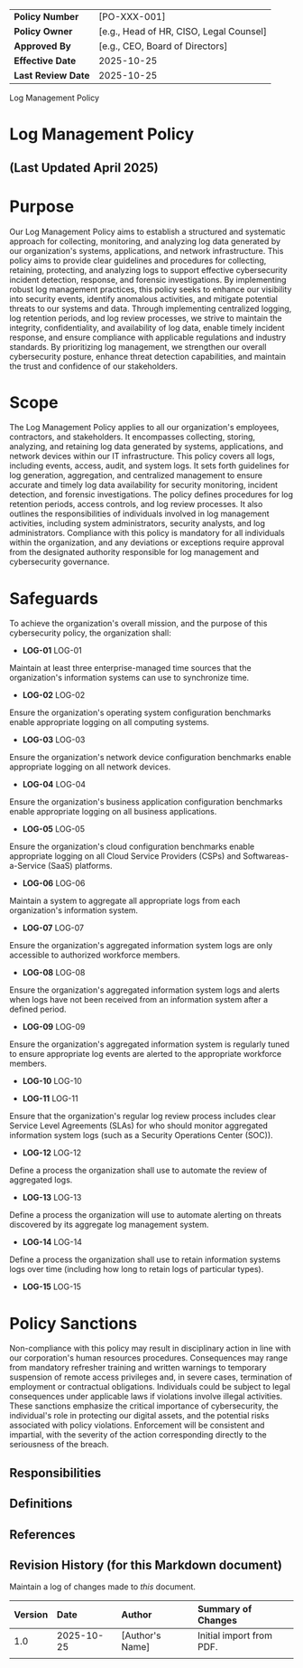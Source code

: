 | | |
|:---|:---|
| **Policy Number** | [PO-XXX-001] |
| **Policy Owner** | [e.g., Head of HR, CISO, Legal Counsel] |
| **Approved By** | [e.g., CEO, Board of Directors] |
| **Effective Date** | 2025-10-25 |
| **Last Review Date** | 2025-10-25 |

Log Management Policy

# Log Management Policy

## (Last Updated April 2025)

# Purpose

Our Log Management Policy aims to establish a structured and systematic approach for collecting, monitoring, and analyzing log data generated by our organization's systems, applications, and network infrastructure. This policy aims to provide clear guidelines and procedures for collecting, retaining, protecting, and analyzing logs to support effective cybersecurity incident detection, response, and forensic investigations. By implementing robust log management practices, this policy seeks to enhance our visibility into security events, identify anomalous activities, and mitigate potential threats to our systems and data. Through implementing centralized logging, log retention periods, and log review processes, we strive to maintain the integrity, confidentiality, and availability of log data, enable timely incident response, and ensure compliance with applicable regulations and industry standards. By prioritizing log management, we strengthen our overall cybersecurity posture, enhance threat detection capabilities, and maintain the trust and confidence of our stakeholders.

# Scope

The Log Management Policy applies to all our organization's employees, contractors, and stakeholders. It encompasses collecting, storing, analyzing, and retaining log data generated by systems, applications, and network devices within our IT infrastructure. This policy covers all logs, including events, access, audit, and system logs. It sets forth guidelines for log generation, aggregation, and centralized management to ensure accurate and timely log data availability for security monitoring, incident detection, and forensic investigations. The policy defines procedures for log retention periods, access controls, and log review processes. It also outlines the responsibilities of individuals involved in log management activities, including system administrators, security analysts, and log administrators. Compliance with this policy is mandatory for all individuals within the organization, and any deviations or exceptions require approval from the designated authority responsible for log management and cybersecurity governance.

# Safeguards

To achieve the organization's overall mission, and the purpose of this cybersecurity policy, the organization shall:

- **LOG-01** LOG-01

Maintain at least three enterprise-managed time sources that the organization's information systems can use to synchronize time.

- **LOG-02** LOG-02

Ensure the organization's operating system configuration benchmarks enable appropriate logging on all computing systems.

- **LOG-03** LOG-03

Ensure the organization's network device configuration benchmarks enable appropriate logging on all network devices.

- **LOG-04** LOG-04

Ensure the organization's business application configuration benchmarks enable appropriate logging on all business applications.

- **LOG-05** LOG-05

Ensure the organization's cloud configuration benchmarks enable appropriate logging on all Cloud Service Providers (CSPs) and Softwareas-a-Service (SaaS) platforms.

- **LOG-06** LOG-06

Maintain a system to aggregate all appropriate logs from each organization's information system.

- **LOG-07** LOG-07

Ensure the organization's aggregated information system logs are only accessible to authorized workforce members.

- **LOG-08** LOG-08

Ensure the organization's aggregated information system logs and alerts when logs have not been received from an information system after a defined period.

- **LOG-09** LOG-09

Ensure the organization's aggregated information system is regularly tuned to ensure appropriate log events are alerted to the appropriate workforce members.

- **LOG-10** LOG-10

- **LOG-11** LOG-11

Ensure that the organization's regular log review process includes clear Service Level Agreements (SLAs) for who should monitor aggregated information system logs (such as a Security Operations Center (SOC)).

- **LOG-12** LOG-12

Define a process the organization shall use to automate the review of aggregated logs.

- **LOG-13** LOG-13

Define a process the organization will use to automate alerting on threats discovered by its aggregate log management system.

- **LOG-14** LOG-14

Define a process the organization shall use to retain information systems logs over time (including how long to retain logs of particular types).

- **LOG-15** LOG-15

# Policy Sanctions

Non-compliance with this policy may result in disciplinary action in line with our corporation's human resources procedures. Consequences may range from mandatory refresher training and written warnings to temporary suspension of remote access privileges and, in severe cases, termination of employment or contractual obligations. Individuals could be subject to legal consequences under applicable laws if violations involve illegal activities. These sanctions emphasize the critical importance of cybersecurity, the individual's role in protecting our digital assets, and the potential risks associated with policy violations. Enforcement will be consistent and impartial, with the severity of the action corresponding directly to the seriousness of the breach.

## Responsibilities

## Definitions

## References

## Revision History (for this Markdown document)

Maintain a log of changes made to *this* document.

| Version | Date | Author | Summary of Changes |
|:---|:---|:---|:---|
| 1.0 | 2025-10-25 | [Author's Name] | Initial import from PDF. |
| | | | |